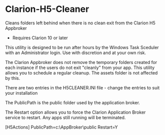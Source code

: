 # Clarion-H5-Cleaner
Cleans folders left behind when there is no clean exit from the Clarion H5 Appbroker

* Requires Clarion 10 or later


This utility is designed to be run after hours by the Windows Task Sceduler with an Administrator login.
Use with discretion and at your own risk.

The Clarion Appbroker does not remove the temporary folders created for each instance if the users do not exit "cleanly" from
your app. This utility allows you to schedule a regular cleanup. The assets folder is not affected by this.

There are two entries in the H5CLEANER.INI file - change the entries to suit your installation

The PublicPath is the public folder used by the application broker.

The Restart option allows you to force the Clarion Application Broker service to restart. 
Any apps still running will be terminated.

[H5Actions]
PublicPath=c:\AppBroker\public 
Restart=Y
